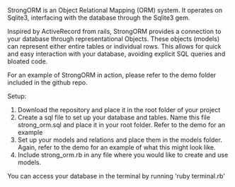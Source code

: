 StrongORM is an Object Relational Mapping (ORM) system. It operates on Sqlite3, interfacing with the database through the Sqlite3 gem.

Inspired by ActiveRecord from rails, StrongORM provides a connection to your database through representational Objects. These objects (models) can represent either entire tables or individual rows. This allows for quick and easy interaction with your database, avoiding explicit SQL queries and bloated code.

For an example of StrongORM in action, please refer to the demo folder included in the github repo.

Setup:
1) Download the repository and place it in the root folder of your project
2) Create a sql file to set up your database and tables. Name this file strong_orm.sql and place it in your root folder. Refer to the demo for an example
3) Set up your models and relations and place them in the models folder. Again, refer to the demo for an example of what this might look like.
4) Include strong_orm.rb in any file where you would like to create and use models.

You can access your database in the terminal by running 'ruby terminal.rb'

